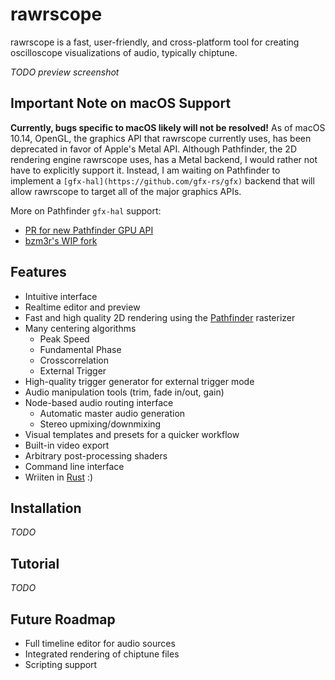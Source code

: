 # rawrscope

rawrscope is a fast, user-friendly, and cross-platform tool for creating
oscilloscope visualizations of audio, typically chiptune.

*TODO preview screenshot*

## Important Note on macOS Support

**Currently, bugs specific to macOS likely will not be resolved!** As of macOS
10.14, OpenGL, the graphics API that rawrscope currently uses, has been
deprecated in favor of Apple's Metal API. Although Pathfinder, the 2D rendering
engine rawrscope uses, has a Metal backend, I would rather not have to
explicitly support it. Instead, I am waiting on Pathfinder to implement a
`[gfx-hal](https://github.com/gfx-rs/gfx)` backend that will allow rawrscope to
target all of the major graphics APIs.

More on Pathfinder `gfx-hal` support:
* [PR for new Pathfinder GPU API](https://github.com/servo/pathfinder/pull/213)
* [bzm3r's WIP fork](https://github.com/bzm3r/pathfinder/tree/pf3-gfx-hal/)

## Features

* Intuitive interface
* Realtime editor and preview
* Fast and high quality 2D rendering using the
  [Pathfinder](https://github.com/servo/pathfinder) rasterizer
* Many centering algorithms
  * Peak Speed
  * Fundamental Phase
  * Crosscorrelation
  * External Trigger
* High-quality trigger generator for external trigger mode
* Audio manipulation tools (trim, fade in/out, gain)
* Node-based audio routing interface
  * Automatic master audio generation
  * Stereo upmixing/downmixing
* Visual templates and presets for a quicker workflow
* Built-in video export
* Arbitrary post-processing shaders
* Command line interface
* Wriiten in [Rust](https://www.rust-lang.org) :)

## Installation

*TODO*

## Tutorial

*TODO*

## Future Roadmap

* Full timeline editor for audio sources
* Integrated rendering of chiptune files
* Scripting support